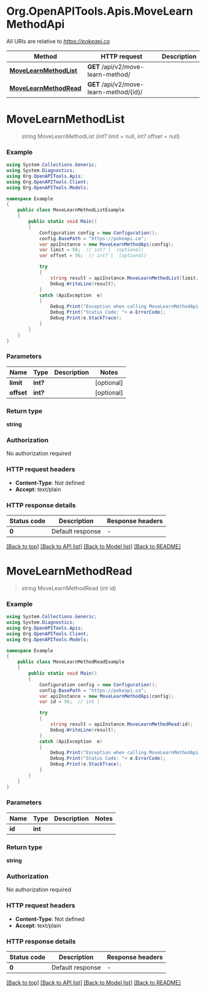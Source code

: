 # Org.OpenAPITools.Apis.MoveLearnMethodApi

All URIs are relative to *https://pokeapi.co*

Method | HTTP request | Description
------------- | ------------- | -------------
[**MoveLearnMethodList**](MoveLearnMethodApi.md#movelearnmethodlist) | **GET** /api/v2/move-learn-method/ | 
[**MoveLearnMethodRead**](MoveLearnMethodApi.md#movelearnmethodread) | **GET** /api/v2/move-learn-method/{id}/ | 


<a name="movelearnmethodlist"></a>
# **MoveLearnMethodList**
> string MoveLearnMethodList (int? limit = null, int? offset = null)



### Example
```csharp
using System.Collections.Generic;
using System.Diagnostics;
using Org.OpenAPITools.Apis;
using Org.OpenAPITools.Client;
using Org.OpenAPITools.Models;

namespace Example
{
    public class MoveLearnMethodListExample
    {
        public static void Main()
        {
            Configuration config = new Configuration();
            config.BasePath = "https://pokeapi.co";
            var apiInstance = new MoveLearnMethodApi(config);
            var limit = 56;  // int? |  (optional) 
            var offset = 56;  // int? |  (optional) 

            try
            {
                string result = apiInstance.MoveLearnMethodList(limit, offset);
                Debug.WriteLine(result);
            }
            catch (ApiException  e)
            {
                Debug.Print("Exception when calling MoveLearnMethodApi.MoveLearnMethodList: " + e.Message );
                Debug.Print("Status Code: "+ e.ErrorCode);
                Debug.Print(e.StackTrace);
            }
        }
    }
}
```

### Parameters

Name | Type | Description  | Notes
------------- | ------------- | ------------- | -------------
 **limit** | **int?**|  | [optional] 
 **offset** | **int?**|  | [optional] 

### Return type

**string**

### Authorization

No authorization required

### HTTP request headers

 - **Content-Type**: Not defined
 - **Accept**: text/plain


### HTTP response details
| Status code | Description | Response headers |
|-------------|-------------|------------------|
| **0** | Default response |  -  |

[[Back to top]](#) [[Back to API list]](../README.md#documentation-for-api-endpoints) [[Back to Model list]](../README.md#documentation-for-models) [[Back to README]](../README.md)

<a name="movelearnmethodread"></a>
# **MoveLearnMethodRead**
> string MoveLearnMethodRead (int id)



### Example
```csharp
using System.Collections.Generic;
using System.Diagnostics;
using Org.OpenAPITools.Apis;
using Org.OpenAPITools.Client;
using Org.OpenAPITools.Models;

namespace Example
{
    public class MoveLearnMethodReadExample
    {
        public static void Main()
        {
            Configuration config = new Configuration();
            config.BasePath = "https://pokeapi.co";
            var apiInstance = new MoveLearnMethodApi(config);
            var id = 56;  // int | 

            try
            {
                string result = apiInstance.MoveLearnMethodRead(id);
                Debug.WriteLine(result);
            }
            catch (ApiException  e)
            {
                Debug.Print("Exception when calling MoveLearnMethodApi.MoveLearnMethodRead: " + e.Message );
                Debug.Print("Status Code: "+ e.ErrorCode);
                Debug.Print(e.StackTrace);
            }
        }
    }
}
```

### Parameters

Name | Type | Description  | Notes
------------- | ------------- | ------------- | -------------
 **id** | **int**|  | 

### Return type

**string**

### Authorization

No authorization required

### HTTP request headers

 - **Content-Type**: Not defined
 - **Accept**: text/plain


### HTTP response details
| Status code | Description | Response headers |
|-------------|-------------|------------------|
| **0** | Default response |  -  |

[[Back to top]](#) [[Back to API list]](../README.md#documentation-for-api-endpoints) [[Back to Model list]](../README.md#documentation-for-models) [[Back to README]](../README.md)

